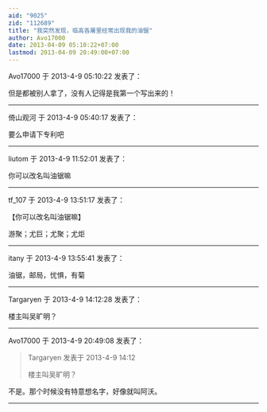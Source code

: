 ```yaml
---
aid: "9025"
zid: "112689"
title: "我突然发现，临高各屠里经常出现我的油锯"
author: Avo17000
date: 2013-04-09 05:10:22+07:00
lastmod: 2013-04-09 20:49:00+07:00
---
```


Avo17000 于 2013-4-9 05:10:22 发表了：

但是都被别人拿了，没有人记得是我第一个写出来的！

---

倚山观河 于 2013-4-9 05:40:17 发表了：

要么申请下专利吧

---

liutom 于 2013-4-9 11:52:01 发表了：

你可以改名叫油锯嘛

---

tf_107 于 2013-4-9 13:51:17 发表了：

【你可以改名叫油锯嘛】

游聚；尤巨；尤聚；尤炬

---

itany 于 2013-4-9 13:55:41 发表了：

油锯，邮局，忧惧，有菊

---

Targaryen 于 2013-4-9 14:12:28 发表了：

楼主叫吴旷明？

---

Avo17000 于 2013-4-9 20:49:08 发表了：

> Targaryen 发表于 2013-4-9 14:12
>
> 楼主叫吴旷明？

不是。那个时候没有特意想名字，好像就叫阿沃。

---

